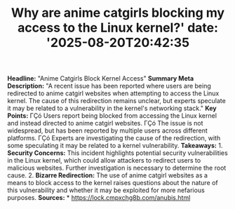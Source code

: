 ﻿---
title: "Why are anime catgirls blocking my access to the Linux kernel?'
date: '2025-08-20T20:42:35"
category: "Markets"
summary: ""
slug: "why are anime catgirls blocking my access to the linux kerne"
source_urls:
  - "https://lock.cmpxchg8b.com/anubis.html"
seo:
  title: "Why are anime catgirls blocking my access to the Linux kernel? | Hash n Hedge'
  description: '"
  keywords: ["news", "markets", "brief"]
---
**Headline:** "Anime Catgirls Block Kernel Access"  **Summary Meta Description:** "A recent issue has been reported where users are being redirected to anime catgirl websites when attempting to access the Linux kernel. The cause of this redirection remains unclear, but experts speculate it may be related to a vulnerability in the kernel's networking stack."  **Key Points:**  ΓÇó Users report being blocked from accessing the Linux kernel and instead directed to anime catgirl websites. ΓÇó The issue is not widespread, but has been reported by multiple users across different platforms. ΓÇó Experts are investigating the cause of the redirection, with some speculating it may be related to a kernel vulnerability.  **Takeaways:**  1. **Security Concerns:** This incident highlights potential security vulnerabilities in the Linux kernel, which could allow attackers to redirect users to malicious websites. Further investigation is necessary to determine the root cause. 2. **Bizarre Redirection:** The use of anime catgirl websites as a means to block access to the kernel raises questions about the nature of this vulnerability and whether it may be exploited for more nefarious purposes.  **Sources:**  * https://lock.cmpxchg8b.com/anubis.html 
